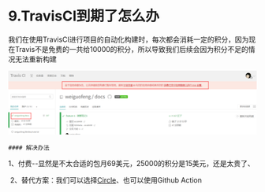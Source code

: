 # 9.TravisCI到期了怎么办



​	我们在使用TravisCI进行项目的自动化构建时，每次都会消耗一定的积分，因为现在Travis不是免费的一共给10000的积分，所以导致我们后续会因为积分不足的情况无法重新构建

![1650336946321](../../../.vuepress/public/images/1650336946321.png)





	#### 解决办法

​	1、付费--显然是不太合适的包月69美元，25000的积分是15美元，还是太贵了、



​	2、替代方案：我们可以选择[Circle](https://zhuanlan.zhihu.com/p/339916145?ivk_sa=1024320u)、也可以使用Github Action



























































































